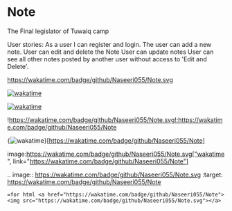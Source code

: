 # Note
The Final legislator of Tuwaiq camp

User stories:
As a user I can register and login.
The user can add a new note.
User can edit and delete the Note
User can update notes
User can see all other notes posted by another user without access to 'Edit and Delete'.



https://wakatime.com/badge/github/Naseeri055/Note.svg


[![wakatime](https://wakatime.com/badge/github/Naseeri055/Note.svg)](https://wakatime.com/badge/github/Naseeri055/Note)

<a href="https://wakatime.com/badge/github/Naseeri055/Note"><img src="https://wakatime.com/badge/github/Naseeri055/Note.svg" alt="wakatime"></a>


!https://wakatime.com/badge/github/Naseeri055/Note.svg!:https://wakatime.com/badge/github/Naseeri055/Note



{<img src="https://wakatime.com/badge/github/Naseeri055/Note.svg" alt="wakatime" />}[https://wakatime.com/badge/github/Naseeri055/Note]


image:https://wakatime.com/badge/github/Naseeri055/Note.svg["wakatime", link="https://wakatime.com/badge/github/Naseeri055/Note"]

.. image:: https://wakatime.com/badge/github/Naseeri055/Note.svg
    :target: https://wakatime.com/badge/github/Naseeri055/Note
    
    =for html <a href="https://wakatime.com/badge/github/Naseeri055/Note"><img src="https://wakatime.com/badge/github/Naseeri055/Note.svg"></a>
